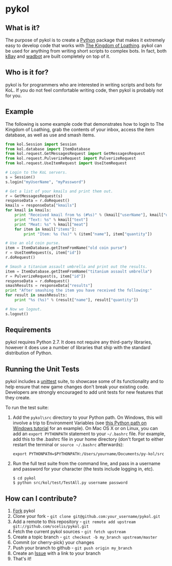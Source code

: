pykol
=====

What is it?
-----------
The purpose of pykol is to create a [Python](http://www.python.org/) package that makes it extremely easy to develop code that works with [The Kingdom of Loathing](http://www.kingdomofloathing.com). pykol can be used for anything from writing short scripts to complex bots. In fact, both [kBay](http://forums.kingdomofloathing.com:8080/vb/showthread.php?t=141613) and [wadbot](http://forums.kingdomofloathing.com:8080/vb/showthread.php?t=152258) are built completely on top of it.

Who is it for?
--------------
pykol is for programmers who are interested in writing scripts and bots for KoL. If you do not feel comfortable writing code, then pykol is probably not for you.

Example
-------
The following is some example code that demonstrates how to login to The Kingdom of Loathing, grab the contents of your inbox, access the item database, as well as use and smash items.

```python
from kol.Session import Session
from kol.database import ItemDatabase
from kol.request.GetMessagesRequest import GetMessagesRequest
from kol.request.PulverizeRequest import PulverizeRequest
from kol.request.UseItemRequest import UseItemRequest

# Login to the KoL servers.
s = Session()
s.login("myUserName", "myPassword")

# Get a list of your kmails and print them out.
r = GetMessagesRequest(s)
responseData = r.doRequest()
kmails = responseData["kmails"]
for kmail in kmails:
	print "Received kmail from %s (#%s)" % (kmail["userName"], kmail["userId"])
	print "Text: %s" % kmail["text"]
	print "Meat: %s" % kmail["meat"]
	for item in kmail["items"]:
		print "Item: %s (%s)" % (item["name"], item["quantity"])

# Use an old coin purse.
item = ItemDatabase.getItemFromName("old coin purse")
r = UseItemRequest(s, item["id"])
r.doRequest()

# Smash a titanium assault umbrella and print out the results.
item = ItemDatabase.getItemFromName("titanium assault umbrella")
r = PulverizeRequest(s, item["id"])
responseData = r.doRequest()
smashResults = responseData["results"]
print "After smashing the item you have received the following:"
for result in smashResults:
	print "%s (%s)" % (result["name"], result["quantity"])

# Now we logout.
s.logout()
```

Requirements
------------
pykol requires Python 2.7. It does not require any third-party libraries, however it does use a number of libraries that ship with the standard distribution of Python.

Running the Unit Tests
----------------------
pykol includes a [unittest](http://docs.python.org/2/library/unittest.html) suite, to showcase some of its functionality and to help ensure that new game changes don't break your existing code. Developers are strongly encouraged to add unit tests for new features that they create.

To run the test suite:

1. Add the `pykol\src` directory to your Python path. On Windows, this will involve a trip to Environment Variables (see [this Python path on Windows tutorial](http://www.katsbits.com/tutorials/blender/setting-up-windows-python-path-system-variable.php) for an example). On Mac OS X or on Linux, you can add an `export PYTHONPATH` statement to your `~/.bashrc` file. For example, add this to the .bashrc file in your home directory (don't forget to either restart the terminal or ```source ~/.bashrc``` afterwards):

	```
	export PYTHONPATH=$PYTHONPATH:/Users/yourname/Documents/py-kol/src
	```

2. Run the full test suite from the command line, and pass in a username and password for your character (the tests include logging in, etc).

	```
	$ cd pykol
	$ python src/kol/test/TestAll.py username password
	```

How can I contribute?
---------------------
1. [Fork](http://help.github.com/forking/) pykol
2. Clone your fork - `git clone git@github.com:your_username/pykol.git`
3. Add a remote to this repository - `git remote add upstream git://github.com/scelis/pykol.git`
4. Fetch the current pykol sources - `git fetch upstream`
5. Create a topic branch - `git checkout -b my_branch upstream/master`
6. Commit (or cherry-pick) your changes
7. Push your branch to github - `git push origin my_branch`
8. Create an [Issue](http://github.com/scelis/pykol/issues) with a link to your branch
9. That's it!
